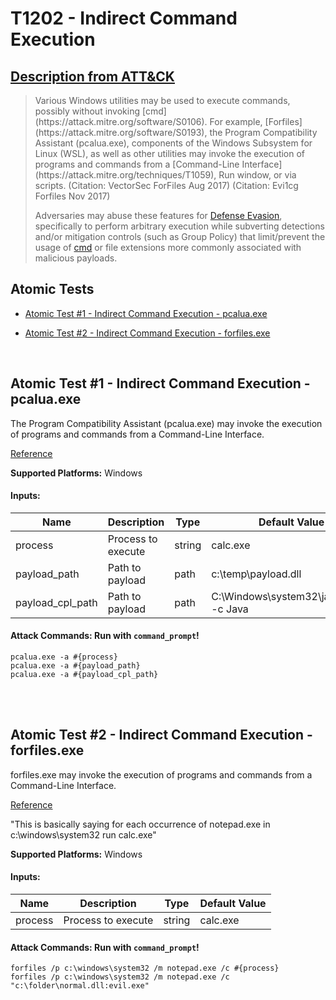 # T1202 - Indirect Command Execution
## [Description from ATT&CK](https://attack.mitre.org/wiki/Technique/T1202)
<blockquote>Various Windows utilities may be used to execute commands, possibly without invoking [cmd](https://attack.mitre.org/software/S0106). For example, [Forfiles](https://attack.mitre.org/software/S0193), the Program Compatibility Assistant (pcalua.exe), components of the Windows Subsystem for Linux (WSL), as well as other utilities may invoke the execution of programs and commands from a [Command-Line Interface](https://attack.mitre.org/techniques/T1059), Run window, or via scripts. (Citation: VectorSec ForFiles Aug 2017) (Citation: Evi1cg Forfiles Nov 2017)

Adversaries may abuse these features for [Defense Evasion](https://attack.mitre.org/tactics/TA0005), specifically to perform arbitrary execution while subverting detections and/or mitigation controls (such as Group Policy) that limit/prevent the usage of [cmd](https://attack.mitre.org/software/S0106) or file extensions more commonly associated with malicious payloads.</blockquote>

## Atomic Tests

- [Atomic Test #1 - Indirect Command Execution - pcalua.exe](#atomic-test-1---indirect-command-execution---pcaluaexe)

- [Atomic Test #2 - Indirect Command Execution - forfiles.exe](#atomic-test-2---indirect-command-execution---forfilesexe)


<br/>

## Atomic Test #1 - Indirect Command Execution - pcalua.exe
The Program Compatibility Assistant (pcalua.exe) may invoke the execution of programs and commands from a Command-Line Interface.

[Reference](https://twitter.com/KyleHanslovan/status/912659279806640128)

**Supported Platforms:** Windows




#### Inputs:
| Name | Description | Type | Default Value | 
|------|-------------|------|---------------|
| process | Process to execute | string | calc.exe|
| payload_path | Path to payload | path | c:&#92;temp&#92;payload.dll|
| payload_cpl_path | Path to payload | path | C:&#92;Windows&#92;system32&#92;javacpl.cpl -c Java|


#### Attack Commands: Run with `command_prompt`! 
```
pcalua.exe -a #{process}
pcalua.exe -a #{payload_path}
pcalua.exe -a #{payload_cpl_path}
```






<br/>
<br/>

## Atomic Test #2 - Indirect Command Execution - forfiles.exe
forfiles.exe may invoke the execution of programs and commands from a Command-Line Interface.

[Reference](https://github.com/api0cradle/LOLBAS/blob/master/OSBinaries/Forfiles.md)

"This is basically saying for each occurrence of notepad.exe in c:\windows\system32 run calc.exe"

**Supported Platforms:** Windows




#### Inputs:
| Name | Description | Type | Default Value | 
|------|-------------|------|---------------|
| process | Process to execute | string | calc.exe|


#### Attack Commands: Run with `command_prompt`! 
```
forfiles /p c:\windows\system32 /m notepad.exe /c #{process}
forfiles /p c:\windows\system32 /m notepad.exe /c "c:\folder\normal.dll:evil.exe"
```






<br/>
